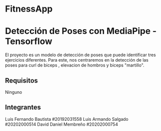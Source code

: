 ﻿# FitnessApp

# Detección de Poses con MediaPipe - Tensorflow

El proyecto es un modelo de detección de poses que puede identificar tres ejercicios diferentes. Para este, nos centraremos en la detección de las poses para curl de biceps , elevacion de hombros y biceps "martillo".

## Requisitos

Ninguno

## Integrantes

Luis Fernando Bautista #20192031558
Luis Armando Salgado #20202000514
David Daniel Membreño #20202000754